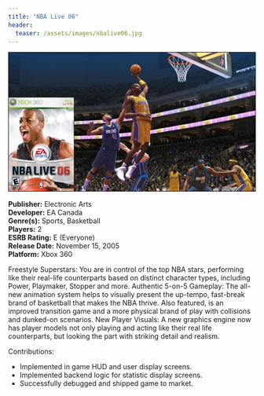 ```yaml
---
title: "NBA Live 06"
header:
  teaser: /assets/images/nbalive06.jpg
---
```


![NBA Live 06](/assets/images/nbalive06.jpg)

**Publisher:** Electronic Arts  
**Developer:** EA Canada  
**Genre(s):** Sports, Basketball  
**Players:** 2  
**ESRB Rating:** E (Everyone)  
**Release Date:** November 15, 2005  
**Platform:** Xbox 360  

Freestyle Superstars: You are in control of the top NBA stars, performing like their real-life counterparts based on distinct character types, including Power, Playmaker, Stopper and more. Authentic 5-on-5 Gameplay: The all-new animation system helps to visually present the up-tempo, fast-break brand of basketball that makes the NBA thrive. Also featured, is an improved transition game and a more physical brand of play with collisions and dunked-on scenarios. New Player Visuals: A new graphics engine now has player models not only playing and acting like their real life counterparts, but looking the part with striking detail and realism.

Contributions:

- Implemented in game HUD and user display screens.
- Implemented backend logic for statistic display screens.
- Successfully debugged and shipped game to market.

